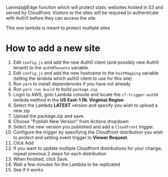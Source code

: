 Lamnda@Edge function which will protect static websites hosted in S3 and served by Cloudfront.  Visitors to the sites
will be required to authenticate with Auth0 before they can access the site.

This one lambda is meant to protect multiple sites

# How to add a new site

1. Edit `config.js` and add the new Auth0 client (and possibly new Auth0 tenant) to the `auth0Tenants` variable.
2. Edit `config.js` and add the new hostname to the `hostMapping` variable (telling the lambda which auth0 client to use for this site)
3. Run `yarn` to install dependencies if you have not already
4. Run `yarn run build` to build `package.zip`
5. Login to AWS, goto Lambda console and locate the `cf-trigger-auth0` lambda method in the **US East-1 (N. Virginia) Region**
6. Select the Lambda **LATEST** version and specify you wish to upload a new zip
7. Upload the package.zip and save.
8. Choose "Publish New Version" from Actions dropdown
9. Select the new version you published and add a `Cloudfront` trigger.
10. Configure the trigger by specifying the Cloudfront distribution you wish to protect and setting event trigger to **Viewer Request**.
11. Click Add
12. If you want to update multiple Cloudfront distributions for your change, repeat previous 2 steps for each distribution
13. When finished, click Save.
14. Wait a few minutes for the Lambda to be replicated
15. See if it works
